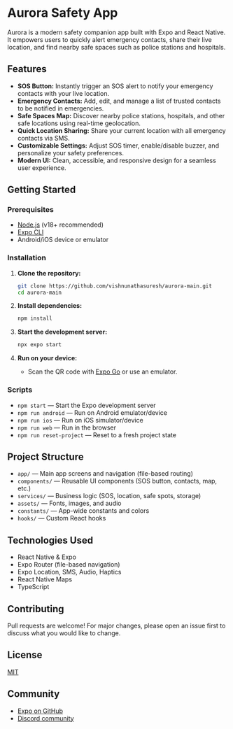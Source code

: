 
# Aurora Safety App

Aurora is a modern safety companion app built with Expo and React Native. It empowers users to quickly alert emergency contacts, share their live location, and find nearby safe spaces such as police stations and hospitals.

## Features

- **SOS Button:** Instantly trigger an SOS alert to notify your emergency contacts with your live location.
- **Emergency Contacts:** Add, edit, and manage a list of trusted contacts to be notified in emergencies.
- **Safe Spaces Map:** Discover nearby police stations, hospitals, and other safe locations using real-time geolocation.
- **Quick Location Sharing:** Share your current location with all emergency contacts via SMS.
- **Customizable Settings:** Adjust SOS timer, enable/disable buzzer, and personalize your safety preferences.
- **Modern UI:** Clean, accessible, and responsive design for a seamless user experience.

## Getting Started

### Prerequisites

- [Node.js](https://nodejs.org/) (v18+ recommended)
- [Expo CLI](https://docs.expo.dev/get-started/installation/)
- Android/iOS device or emulator

### Installation

1. **Clone the repository:**
   ```bash
   git clone https://github.com/vishnunathasuresh/aurora-main.git
   cd aurora-main
   ```

2. **Install dependencies:**
   ```bash
   npm install
   ```

3. **Start the development server:**
   ```bash
   npx expo start
   ```

4. **Run on your device:**
   - Scan the QR code with [Expo Go](https://expo.dev/go) or use an emulator.

### Scripts

- `npm start` — Start the Expo development server
- `npm run android` — Run on Android emulator/device
- `npm run ios` — Run on iOS simulator/device
- `npm run web` — Run in the browser
- `npm run reset-project` — Reset to a fresh project state

## Project Structure

- `app/` — Main app screens and navigation (file-based routing)
- `components/` — Reusable UI components (SOS button, contacts, map, etc.)
- `services/` — Business logic (SOS, location, safe spots, storage)
- `assets/` — Fonts, images, and audio
- `constants/` — App-wide constants and colors
- `hooks/` — Custom React hooks

## Technologies Used

- React Native & Expo
- Expo Router (file-based navigation)
- Expo Location, SMS, Audio, Haptics
- React Native Maps
- TypeScript

## Contributing

Pull requests are welcome! For major changes, please open an issue first to discuss what you would like to change.

## License

[MIT](LICENSE)

## Community

- [Expo on GitHub](https://github.com/expo/expo)
- [Discord community](https://chat.expo.dev)

